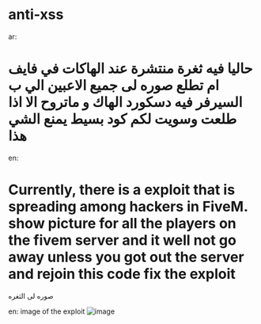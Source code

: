 # anti-xss
ar:
# حاليا فيه ثغرة منتشرة عند الهاكات في فايف ام تطلع صوره لى جميع الاعبين الي ب السيرفر فيه دسكورد الهاك و ماتروح الا اذا طلعت وسويت لكم كود بسيط يمنع الشي هذا 
en: 
# Currently, there is a exploit that is spreading among hackers in FiveM. show picture for all the players on the fivem server and it well not go away unless you got out the server and rejoin this code fix the exploit
صوره لى الثغره 


en: image of the exploit 
![image](https://github.com/kf-0/anti-xss/assets/169314053/3bb6f2e1-c437-4b8d-a26a-da0bab9639c8)
